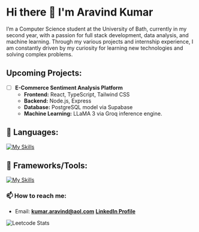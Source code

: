 <!--
**araa1902/araa1902** is a ✨ _special_ ✨ repository because its `README.md` (this file) appears on your GitHub profile.

Here are some ideas to get you started:

- 🔭 I’m currently working on ...
- 🌱 I’m currently learning ...
- 👯 I’m looking to collaborate on ...
- 🤔 I’m looking for help with ...
- 💬 Ask me about ...
- 📫 How to reach me: ...
- 😄 Pronouns: ...
- ⚡ Fun fact: ...
-->
# Hi there 👋 I'm Aravind Kumar

I’m a Computer Science student at the University of Bath, currently in my second year, with a passion for full stack development, data analysis, and machine learning. Through my various projects and internship experience, I am constantly driven by my curiosity for learning new technologies and solving complex problems.

## Upcoming Projects:
- [ ] **E-Commerce Sentiment Analysis Platform**
  - **Frontend:** React, TypeScript, Tailwind CSS
  - **Backend:** Node.js, Express
  - **Database:** PostgreSQL model via Supabase
  - **Machine Learning:** LLaMA 3 via Groq inference engine.

## 🔧 Languages: 
[![My Skills](https://skillicons.dev/icons?i=py,cs,cpp,java,sqlite,js,ts,haskell)](https://skillicons.dev)

## 🔧 Frameworks/Tools: 
[![My Skills](https://skillicons.dev/icons?i=vite,tailwind,supabase,postgres,nodejs,nextjs)](https://skillicons.dev)

### 📫 How to reach me:
- Email: **[kumar.aravind@aol.com](mailto:kumar.aravind@aol.com)**
**[LinkedIn Profile](https://www.linkedin.com/in/aravind-kumar-74720a212/)**

![Leetcode Stats](https://leetcard.jacoblin.cool/araa427)

